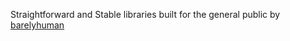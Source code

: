 Straightforward and Stable libraries built for the general public by [barelyhuman](https://github.com/barelyhuman)
